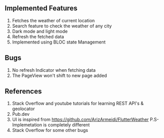 ## Implemented Features
1. Fetches the weather of current location
2. Search feature to check the weather of any city 
3. Dark mode and light mode
4. Refresh the fetched data
5. Implemented using BLOC state Management 

## Bugs 
1. No refresh Indicator when fetching data
2. The PageView won't shift to new page added

## References
1. Stack Overflow and youtube tutorials for learning REST API's & geolocator 
2. Pub.dev
3. UI is inspired from https://github.com/ArizArmeidi/FlutterWeather P.S- Implemetation is completely different 
4. Stack Overflow for some other bugs 
